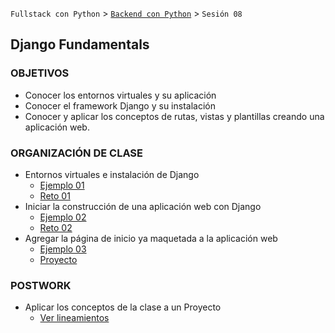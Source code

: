 `Fullstack con Python` > [`Backend con Python`](../Readme.md) > `Sesión 08`
## Django Fundamentals

### OBJETIVOS
 - Conocer los entornos virtuales y su aplicación
 - Conocer el framework Django y su instalación
 - Conocer y aplicar los conceptos de rutas, vistas y plantillas creando una aplicación web.

### ORGANIZACIÓN DE CLASE

 - Entornos virtuales e instalación de Django
   - [Ejemplo 01](Ejemplo-01)
   - [Reto 01](Reto-01)
 - Iniciar la construcción de una aplicación web con Django
   - [Ejemplo 02](Ejemplo-02)
   - [Reto 02](Reto-02)
 - Agregar la página de inicio ya maquetada a la aplicación web
   - [Ejemplo 03](Ejemplo-03)
   - [Proyecto](Proyecto)

### POSTWORK
 - Aplicar los conceptos de la clase a un Proyecto
   - [Ver lineamientos](Postwork)
